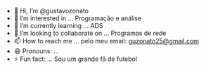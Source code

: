 - 👋 Hi, I’m @gustavozonato
- 👀 I’m interested in ... Programação e análise 		
- 🌱 I’m currently learning ... ADS
- 💞️ I’m looking to collaborate on ... Programas de rede
- 📫 How to reach me ... pelo meu email: guzonato25@gmail.com 
- 😄 Pronouns: ...
- ⚡ Fun fact: ... Sou um grande fã de futebol 

<!---
gustavozonato/gustavozonato is a ✨ special ✨ repository because its `README.md` (this file) appears on your GitHub profile.
You can click the Preview link to take a look at your changes.
--->
